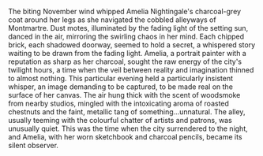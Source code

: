 The biting November wind whipped Amelia Nightingale's charcoal-grey coat around her legs as she navigated the cobbled alleyways of Montmartre.  Dust motes, illuminated by the fading light of the setting sun, danced in the air, mirroring the swirling chaos in her mind.  Each chipped brick, each shadowed doorway, seemed to hold a secret, a whispered story waiting to be drawn from the fading light.  Amelia, a portrait painter with a reputation as sharp as her charcoal, sought the raw energy of the city's twilight hours, a time when the veil between reality and imagination thinned to almost nothing.  This particular evening held a particularly insistent whisper, an image demanding to be captured, to be made real on the surface of her canvas.  The air hung thick with the scent of woodsmoke from nearby studios, mingled with the intoxicating aroma of roasted chestnuts and the faint, metallic tang of something…unnatural.  The alley, usually teeming with the colourful chatter of artists and patrons, was unusually quiet.  This was the time when the city surrendered to the night, and Amelia, with her worn sketchbook and charcoal pencils, became its silent observer.
